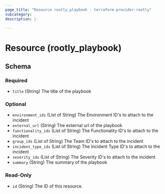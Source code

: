 ```yaml
---
page_title: "Resource rootly_playbook - terraform-provider-rootly"
subcategory:
description: |-
    
---
```


# Resource (rootly_playbook)





<!-- schema generated by tfplugindocs -->
## Schema

### Required

- `title` (String) The title of the playbook

### Optional

- `environment_ids` (List of String) The Environment ID's to attach to the incident
- `external_url` (String) The external url of the playbook
- `functionality_ids` (List of String) The Functionality ID's to attach to the incident
- `group_ids` (List of String) The Team ID's to attach to the incident
- `incident_type_ids` (List of String) The Incident Type ID's to attach to the incident
- `severity_ids` (List of String) The Severity ID's to attach to the incident
- `summary` (String) The summary of the playbook

### Read-Only

- `id` (String) The ID of this resource.
